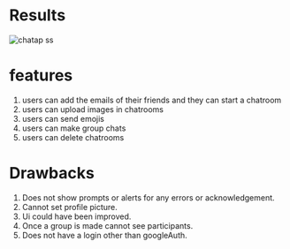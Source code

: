 # Results 

![chatap ss](https://user-images.githubusercontent.com/53540032/224563947-8eb5365f-f42d-4ab3-a79b-38d01e592abc.png)

# features 
1. users can add the emails of their friends and they can start a chatroom
2. users can upload images in chatrooms
3. users can send emojis
4. users can make group chats
5. users can delete chatrooms

# Drawbacks
1. Does not show prompts or alerts for any errors or acknowledgement.
2. Cannot set profile picture.
3. Ui could have been improved.
4. Once a group is made cannot see participants.
5. Does not have a login other than googleAuth.
